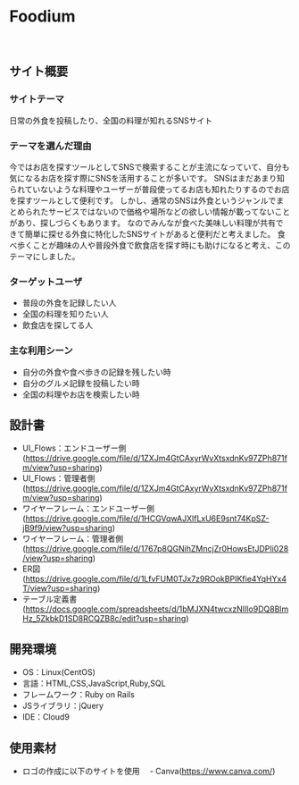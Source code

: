 # Foodium
​
## サイト概要
### サイトテーマ
日常の外食を投稿したり、全国の料理が知れるSNSサイト
​
### テーマを選んだ理由
今ではお店を探すツールとしてSNSで検索することが主流になっていて、自分も気になるお店を探す際にSNSを活用することが多いです。
SNSはまだあまり知られていないような料理やユーザーが普段使ってるお店も知れたりするのでお店を探すツールとして便利です。
しかし、通常のSNSは外食というジャンルでまとめられたサービスではないので価格や場所などの欲しい情報が載ってないことがあり、探しづらくもあります。
なのでみんなが食べた美味しい料理が共有できて簡単に探せる外食に特化したSNSサイトがあると便利だと考えました。
食べ歩くことが趣味の人や普段外食で飲食店を探す時にも助けになると考え、このテーマにしました。
​
### ターゲットユーザ
- 普段の外食を記録したい人
- 全国の料理を知りたい人
- 飲食店を探してる人
​
### 主な利用シーン
- 自分の外食や食べ歩きの記録を残したい時
- 自分のグルメ記録を投稿したい時
- 全国の料理やお店を検索したい時
​
## 設計書
- UI_Flows：エンドユーザー側(https://drive.google.com/file/d/1ZXJm4GtCAxyrWvXtsxdnKv97ZPh871fm/view?usp=sharing)
- UI_Flows：管理者側(https://drive.google.com/file/d/1ZXJm4GtCAxyrWvXtsxdnKv97ZPh871fm/view?usp=sharing)
- ワイヤーフレーム：エンドユーザー側(https://drive.google.com/file/d/1HCGVqwAJXlfLxU6E9snt74KpSZ-jB9f9/view?usp=sharing)
- ワイヤーフレーム：管理者側(https://drive.google.com/file/d/1767p8QGNihZMncjZr0HowsEtJDPIi028/view?usp=sharing)
- ER図(https://drive.google.com/file/d/1LfvFUM0TJx7z9ROokBPIKfie4YqHYx4T/view?usp=sharing)
- テーブル定義書(https://docs.google.com/spreadsheets/d/1bMJXN4twcxzNIIlo9DQ8BlmHz_5ZkbkD1SD8RCQZB8c/edit?usp=sharing)
​
## 開発環境
- OS：Linux(CentOS)
- 言語：HTML,CSS,JavaScript,Ruby,SQL
- フレームワーク：Ruby on Rails
- JSライブラリ：jQuery
- IDE：Cloud9

## 使用素材
- ロゴの作成に以下のサイトを使用
　- Canva(https://www.canva.com/)
